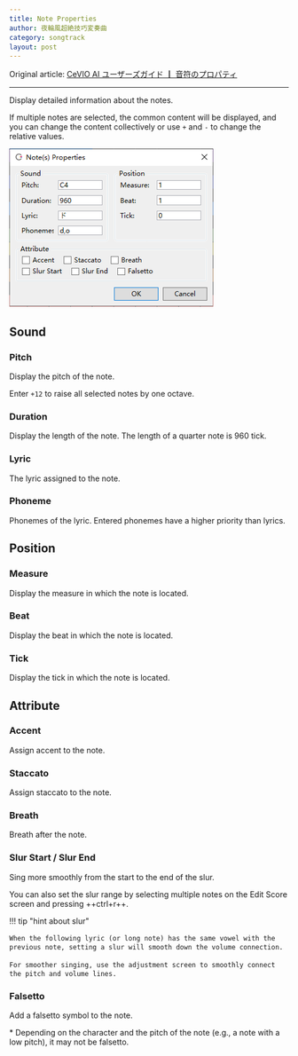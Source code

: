 ```yaml
---
title: Note Properties
author: 夜輪風超絶技巧変奏曲
category: songtrack
layout: post
---
```

Original article: [CeVIO AI ユーザーズガイド ┃ 音符のプロパティ](https://cevio.jp/guide/cevio_ai/songtrack/song_03/)

---

Display detailed information about the notes.

If multiple notes are selected, the common content will be displayed, and you can change the content collectively or use `+` and `-` to change the relative values.

![property](images/song_03_1.png)

## Sound

### Pitch

Display the pitch of the note.

Enter `+12` to raise all selected notes by one octave.

### Duration

Display the length of the note. The length of a quarter note is 960 tick.

### Lyric

The lyric assigned to the note.

### Phoneme

Phonemes of the lyric. Entered phonemes have a higher priority than lyrics.

## Position

### Measure

Display the measure in which the note is located.

### Beat

Display the beat in which the note is located.

### Tick

Display the tick in which the note is located.

## Attribute

### Accent

Assign accent to the note.

### Staccato

Assign staccato to the note.

### Breath

Breath after the note.

### Slur Start / Slur End

Sing more smoothly from the start to the end of the slur.

You can also set the slur range by selecting multiple notes on the Edit Score screen and pressing ++ctrl+r++.

!!! tip "hint about slur"

    When the following lyric (or long note) has the same vowel with the previous note, setting a slur will smooth down the volume connection.

    For smoother singing, use the adjustment screen to smoothly connect the pitch and volume lines.

### Falsetto

Add a falsetto symbol to the note.

\* Depending on the character and the pitch of the note (e.g., a note with a low pitch), it may not be falsetto.
